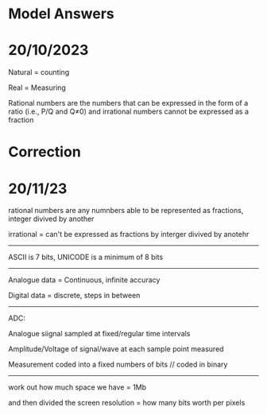 # Model Answers

# 20/10/2023

Natural = counting

Real = Measuring

Rational numbers are the numbers that can be expressed in the form of a ratio (i.e., P/Q and Q≠0) and irrational numbers cannot be expressed as a fraction

# Correction

# 20/11/23

rational numbers are any numnbers able to be represented as fractions, integer divived by another

irrational = can't be expressed as fractions by interger divived by anotehr

---

ASCII is 7 bits, UNICODE is a minimum of 8 bits

---

Analogue data = Continuous, infinite accuracy

Digital data = discrete, steps in between

---

ADC:

Analogue siignal sampled at fixed/regular time intervals

Amplitude/Voltage of signal/wave at each sample point measured

Measurement coded into a fixed numbers of bits // coded in binary

---

work out how much space we have = 1Mb

and then divided the screen resolution = how many bits worth per pixels